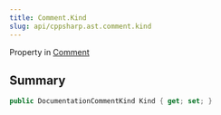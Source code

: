 ```yaml
---
title: Comment.Kind
slug: api/cppsharp.ast.comment.kind
---
```

Property in [Comment](/api/cppsharp/ast/comment)

## Summary



```csharp
public DocumentationCommentKind Kind { get; set; }
```

